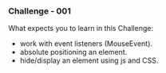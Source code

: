 ### Challenge - 001

What expects you to learn in this Challenge:

- work with event listeners (MouseEvent).
- absolute positioning an element.
- hide/display an element using js and CSS.
